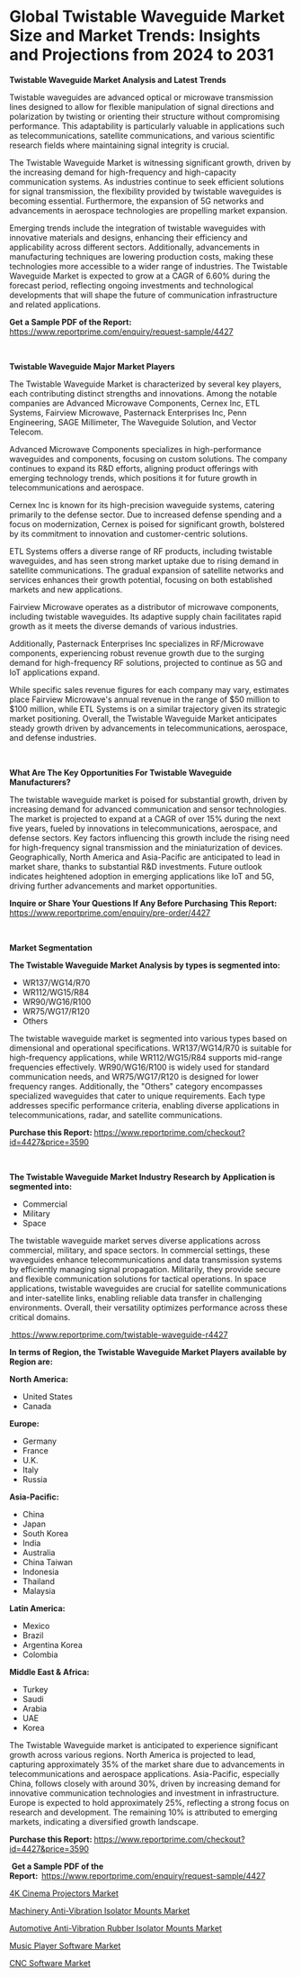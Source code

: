 <p><h1>Global Twistable Waveguide Market Size and Market Trends: Insights and Projections from 2024 to 2031</h1></p><p><strong>Twistable Waveguide Market Analysis and Latest Trends</strong></p>
<p><p>Twistable waveguides are advanced optical or microwave transmission lines designed to allow for flexible manipulation of signal directions and polarization by twisting or orienting their structure without compromising performance. This adaptability is particularly valuable in applications such as telecommunications, satellite communications, and various scientific research fields where maintaining signal integrity is crucial.</p><p>The Twistable Waveguide Market is witnessing significant growth, driven by the increasing demand for high-frequency and high-capacity communication systems. As industries continue to seek efficient solutions for signal transmission, the flexibility provided by twistable waveguides is becoming essential. Furthermore, the expansion of 5G networks and advancements in aerospace technologies are propelling market expansion. </p><p>Emerging trends include the integration of twistable waveguides with innovative materials and designs, enhancing their efficiency and applicability across different sectors. Additionally, advancements in manufacturing techniques are lowering production costs, making these technologies more accessible to a wider range of industries. The Twistable Waveguide Market is expected to grow at a CAGR of 6.60% during the forecast period, reflecting ongoing investments and technological developments that will shape the future of communication infrastructure and related applications.</p></p>
<p><strong>Get a Sample PDF of the Report:&nbsp;</strong> <a href="https://www.reportprime.com/enquiry/request-sample/4427">https://www.reportprime.com/enquiry/request-sample/4427</a></p>
<p>&nbsp;</p>
<p><strong>Twistable Waveguide Major Market Players</strong></p>
<p><p>The Twistable Waveguide Market is characterized by several key players, each contributing distinct strengths and innovations. Among the notable companies are Advanced Microwave Components, Cernex Inc, ETL Systems, Fairview Microwave, Pasternack Enterprises Inc, Penn Engineering, SAGE Millimeter, The Waveguide Solution, and Vector Telecom.</p><p>Advanced Microwave Components specializes in high-performance waveguides and components, focusing on custom solutions. The company continues to expand its R&D efforts, aligning product offerings with emerging technology trends, which positions it for future growth in telecommunications and aerospace.</p><p>Cernex Inc is known for its high-precision waveguide systems, catering primarily to the defense sector. Due to increased defense spending and a focus on modernization, Cernex is poised for significant growth, bolstered by its commitment to innovation and customer-centric solutions.</p><p>ETL Systems offers a diverse range of RF products, including twistable waveguides, and has seen strong market uptake due to rising demand in satellite communications. The gradual expansion of satellite networks and services enhances their growth potential, focusing on both established markets and new applications.</p><p>Fairview Microwave operates as a distributor of microwave components, including twistable waveguides. Its adaptive supply chain facilitates rapid growth as it meets the diverse demands of various industries. </p><p>Additionally, Pasternack Enterprises Inc specializes in RF/Microwave components, experiencing robust revenue growth due to the surging demand for high-frequency RF solutions, projected to continue as 5G and IoT applications expand.</p><p>While specific sales revenue figures for each company may vary, estimates place Fairview Microwave's annual revenue in the range of $50 million to $100 million, while ETL Systems is on a similar trajectory given its strategic market positioning. Overall, the Twistable Waveguide Market anticipates steady growth driven by advancements in telecommunications, aerospace, and defense industries.</p></p>
<p>&nbsp;</p>
<p><strong>What Are The Key Opportunities For Twistable Waveguide Manufacturers?</strong></p>
<p><p>The twistable waveguide market is poised for substantial growth, driven by increasing demand for advanced communication and sensor technologies. The market is projected to expand at a CAGR of over 15% during the next five years, fueled by innovations in telecommunications, aerospace, and defense sectors. Key factors influencing this growth include the rising need for high-frequency signal transmission and the miniaturization of devices. Geographically, North America and Asia-Pacific are anticipated to lead in market share, thanks to substantial R&D investments. Future outlook indicates heightened adoption in emerging applications like IoT and 5G, driving further advancements and market opportunities.</p></p>
<p><strong>Inquire or Share Your Questions If Any Before Purchasing This Report:</strong> <a href="https://www.reportprime.com/enquiry/pre-order/4427">https://www.reportprime.com/enquiry/pre-order/4427</a></p>
<p>&nbsp;</p>
<p><strong>Market Segmentation</strong></p>
<p><strong>The Twistable Waveguide Market Analysis by types is segmented into:</strong></p>
<p><ul><li>WR137/WG14/R70</li><li>WR112/WG15/R84</li><li>WR90/WG16/R100</li><li>WR75/WG17/R120</li><li>Others</li></ul></p>
<p><p>The twistable waveguide market is segmented into various types based on dimensional and operational specifications. WR137/WG14/R70 is suitable for high-frequency applications, while WR112/WG15/R84 supports mid-range frequencies effectively. WR90/WG16/R100 is widely used for standard communication needs, and WR75/WG17/R120 is designed for lower frequency ranges. Additionally, the "Others" category encompasses specialized waveguides that cater to unique requirements. Each type addresses specific performance criteria, enabling diverse applications in telecommunications, radar, and satellite communications.</p></p>
<p><strong>Purchase this Report:&nbsp;</strong><a href="https://www.reportprime.com/checkout?id=4427&price=3590">https://www.reportprime.com/checkout?id=4427&price=3590</a></p>
<p>&nbsp;</p>
<p><strong>The Twistable Waveguide Market Industry Research by Application is segmented into:</strong></p>
<p><ul><li>Commercial</li><li>Military</li><li>Space</li></ul></p>
<p><p>The twistable waveguide market serves diverse applications across commercial, military, and space sectors. In commercial settings, these waveguides enhance telecommunications and data transmission systems by efficiently managing signal propagation. Militarily, they provide secure and flexible communication solutions for tactical operations. In space applications, twistable waveguides are crucial for satellite communications and inter-satellite links, enabling reliable data transfer in challenging environments. Overall, their versatility optimizes performance across these critical domains.</p></p>
<p><a href="https://www.reportprime.com/twistable-waveguide-r4427">&nbsp;https://www.reportprime.com/twistable-waveguide-r4427</a></p>
<p><strong>In terms of Region, the Twistable Waveguide Market Players available by Region are:</strong></p>
<p>
    <p> <strong> North America: </strong>
        <ul>
            <li>United States</li>
            <li>Canada</li>
        </ul>
        </p> 
    <p> <strong> Europe: </strong>
        <ul>
            <li>Germany</li>
            <li>France</li>
            <li>U.K.</li>
            <li>Italy</li>
            <li>Russia</li>
        </ul>
        </p> 
    <p> <strong> Asia-Pacific: </strong>
        <ul>
            <li>China</li>
            <li>Japan</li>
            <li>South Korea</li>
            <li>India</li>
            <li>Australia</li>
            <li>China Taiwan</li>
            <li>Indonesia</li>
            <li>Thailand</li>
            <li>Malaysia</li>
        </ul>
        </p> 
    <p> <strong> Latin America: </strong>
        <ul>
            <li>Mexico</li>
            <li>Brazil</li>
            <li>Argentina Korea</li>
            <li>Colombia</li>
        </ul>
        </p> 
    <p> <strong> Middle East & Africa: </strong>
        <ul>
            <li>Turkey</li>
            <li>Saudi</li>
            <li>Arabia</li>
            <li>UAE</li>
            <li>Korea</li>
        </ul>
    </p>
    </p>
<p><p>The Twistable Waveguide market is anticipated to experience significant growth across various regions. North America is projected to lead, capturing approximately 35% of the market share due to advancements in telecommunications and aerospace applications. Asia-Pacific, especially China, follows closely with around 30%, driven by increasing demand for innovative communication technologies and investment in infrastructure. Europe is expected to hold approximately 25%, reflecting a strong focus on research and development. The remaining 10% is attributed to emerging markets, indicating a diversified growth landscape.</p></p>
<p><strong>Purchase this Report: </strong><a href="https://www.reportprime.com/checkout?id=4427&price=3590">https://www.reportprime.com/checkout?id=4427&price=3590</a></p>
<p>&nbsp;<strong>Get a Sample PDF of the Report:&nbsp;&nbsp;</strong><a href="https://www.reportprime.com/enquiry/request-sample/4427">https://www.reportprime.com/enquiry/request-sample/4427</a></p>
<p><strong></strong></p>
<p><p><a href="https://github.com/FlorianWolf90/Market-Research-Report-List-1/blob/main/4k-cinema-projectors-market.md">4K Cinema Projectors Market</a></p><p><a href="https://issuu.com/reportprime-2/docs/machinery-anti-vibration-isolator-m_7805b940ff5683">Machinery Anti-Vibration Isolator Mounts Market</a></p><p><a href="https://issuu.com/reportprime-2/docs/automotive-anti-vibration-rubber-is_794fc58dfba19a">Automotive Anti-Vibration Rubber Isolator Mounts Market</a></p><p><a href="https://www.linkedin.com/pulse/market-leaders-laggards-global-music-player-software-bmize?trackingId=C%2BizeEXbSRWjdfgQu4ppig%3D%3D">Music Player Software Market</a></p><p><a href="https://www.linkedin.com/pulse/mapping-cnc-software-market-trends-challenges-breakthroughs-80lse?trackingId=LmJ6LWt5RcyeLetOWJvTNg%3D%3D">CNC Software Market</a></p></p>